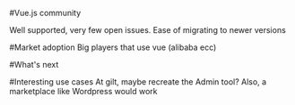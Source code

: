 #Vue.js community

Well supported, very few open issues. Ease of migrating to newer versions

#Market adoption
Big players that use vue (alibaba ecc)

#What's next

#Interesting use cases
At gilt, maybe recreate the Admin tool?
Also, a marketplace like Wordpress would work
